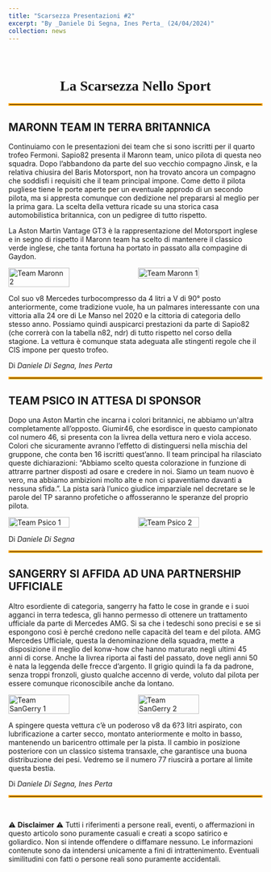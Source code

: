 ```yaml
---
title: "Scarsezza Presentazioni #2"
excerpt: "By _Daniele Di Segna, Ines Perta_ (24/04/2024)"
collection: news
---
```


<br>

<h1 style="text-align: center; font-family: Algerian;">La Scarsezza Nello Sport</h1>
<hr style="border: 2px solid orange;" />

## MARONN TEAM IN TERRA BRITANNICA

Continuiamo con le presentazioni dei team che si sono iscritti per il quarto trofeo Fermoni.
Sapio82 presenta il Maronn team, unico pilota di questa neo squadra. Dopo l’abbandono da parte del suo vecchio compagno Jinsk, e la relativa chiusira del Baris Motorsport, non ha trovato ancora un compagno che soddisfi i requisiti che il team principal impone. Come detto il pilota pugliese tiene le porte aperte per un eventuale approdo di un secondo pilota, ma si appresta comunque con dedizione nel prepararsi al meglio per la prima gara. La scelta della vettura ricade su una storica casa automobilistica britannica, con un pedigree di tutto rispetto.

La Aston Martin Vantage GT3 è la rappresentazione del Motorsport inglese e in segno di rispetto il Maronn team ha scelto di mantenere il classico verde inglese, che tanta fortuna ha portato in passato alla compagine di Gaydon.

<div style="display: flex; justify-content: space-between;">
    <img src="../news_images/team_sapio2_news.jpeg" alt="Team Maronn 2" style="width:49%;"/>
    <img src="../news_images/team_sapio1_news.jpeg" alt="Team Maronn 1" style="width:49%;"/>
</div>

Col suo v8 Mercedes turbocompresso da 4 litri a V di 90° posto anteriormente, come tradizione vuole, ha un palmares interessante con una vittoria alla 24 ore di Le Manso nel 2020 e la cittoria di categoria dello stesso anno. Possiamo quindi auspicarci prestazioni da parte di Sapio82 (che correrà con la tabella n82, ndr) di tutto rispetto nel corso della stagione. La vettura è comunque stata adeguata alle stingenti regole che il CIS impone per questo trofeo.

Di _Daniele Di Segna, Ines Perta_

<hr style="border: 2px solid orange;" />

## TEAM PSICO IN ATTESA DI SPONSOR

Dopo una Aston Martin che incarna i colori britannici, ne abbiamo un'altra completamente all’opposto. Giumir46, che esordisce in questo campionato col numero 46, si presenta con la livrea della vettura nero e viola acceso. Colori che sicuramente avranno l’effetto di distinguersi nella mischia del gruppone, che conta ben 16 iscritti quest’anno.
Il team principal ha rilasciato queste dichiarazioni: “Abbiamo scelto questa colorazione in funzione di attrarre partner disposti ad osare e credere in noi. Siamo un team nuovo è vero, ma abbiamo ambizioni molto alte e non ci spaventiamo davanti a nessuna sfida.”. La pista sarà l’unico giudice imparziale nel decretare se le parole del TP saranno profetiche o affosseranno le speranze del proprio pilota.

<div style="display: flex; justify-content: space-between;">
    <img src="../news_images/team_psico1_news.jpeg" alt="Team Psico 1" style="width:49%;"/>
    <img src="../news_images/team_psico2_news.jpeg" alt="Team Psico 2" style="width:49%;"/>
</div>

Di _Daniele Di Segna_

<hr style="border: 2px solid orange;" />

## SANGERRY SI AFFIDA AD UNA PARTNERSHIP UFFICIALE

Altro esordiente di categoria, sangerry ha fatto le cose in grande e i suoi agganci in terra tedesca, gli hanno permesso di ottenere un trattamento ufficiale da parte di Mercedes AMG.
Si sa che i tedeschi sono precisi e se si espongono così è perché credono nelle capacità del team e del pilota. AMG Mercedes Ufficiale, questa la denominazione della squadra, mette a
disposizione il meglio del konw-how che hanno maturato negli ultimi 45 anni di corse. Anche la livrea riporta ai fasti del passato, dove negli anni 50 è nata la leggenda delle frecce
d’argento. Il grigio quindi la fa da padrone, senza troppi fronzoli, giusto qualche accenno di verde, voluto dal pilota per essere comunque riconoscibile anche da lontano.

<div style="display: flex; justify-content: space-between;">
    <img src="../news_images/team_sangerry1_news.png" alt="Team SanGerry 1" style="width:49%;"/>
    <img src="../news_images/team_sangerry2_news.png" alt="Team SanGerry 2" style="width:49%;"/>
</div>

A spingere questa vettura c’è un poderoso v8 da 6?3 litri aspirato, con lubrificazione a carter secco, montato anteriormente e molto in basso, mantenendo un baricentro ottimale per la pista. Il cambio in posizione posteriore con un classico sistema transaxle, che garantisce una buona distribuzione dei pesi. Vedremo se il numero 77 riuscirà a portare al limite questa bestia.

Di _Daniele Di Segna, Ines Perta_ 

<hr style="border: 2px solid orange;" />

<br>

⚠️ **Disclaimer** ⚠️
Tutti i riferimenti a persone reali, eventi, o affermazioni in questo articolo sono puramente casuali e creati a scopo satirico e goliardico. Non si intende offendere o diffamare nessuno. Le informazioni contenute sono da intendersi unicamente a fini di intrattenimento. Eventuali similitudini con fatti o persone reali sono puramente accidentali.